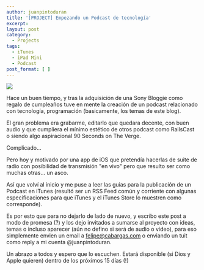 ```yaml
---
author: juanpintoduran
title: '[PROJECT] Empezando un Podcast de tecnología'
excerpt:
layout: post
category:
  - Projects
tags:
  - iTunes
  - iPad Mini
  - Podcast
post_format: [ ]
---
```


[![][1]][1]

Hace un buen tiempo, y tras la adquisición de una Sony Bloggie como regalo de cumpleaños tuve en mente la creación de un podcast relacionado con tecnología, programación (basicamente, los temas de este blog).

El gran problema era grabarme, editarlo que quedara decente, con buen audio y que cumpliera el mínimo estético de otros podcast como RailsCast o siendo algo aspiracional 90 Seconds on The Verge.

Complicado...

Pero hoy y motivado por una app de iOS que pretendía hacerlas de suite de radio con posibilidad de transmisión "en vivo" pero que resulto ser como muchas otras... un asco.

Así que volví al inicio y me puse a leer las guias para la publicación de un Podcast en iTunes (resultó ser un RSS Feed común y corriente con algunas especificaciones para que iTunes y el iTunes Store lo muestren como corresponde).

Es por esto que para no dejarlo de lado de nuevo, y escribo este post a modo de promesa (?) y los dejo invitados a sumarse al proyecto con ideas, temas o incluso aparecer (aún no defino si será de audio o video), para eso simplemente envien un email a <felipe@cabargas.com> o enviando un tuit como reply a mi cuenta @juanpintoduran.

Un abrazo a todos y espero que lo escuchen. Estará disponible (si Dios y Apple quieren) dentro de los próximos 15 días (!)

 [1]: http://cabargas.com/images/podcast.png